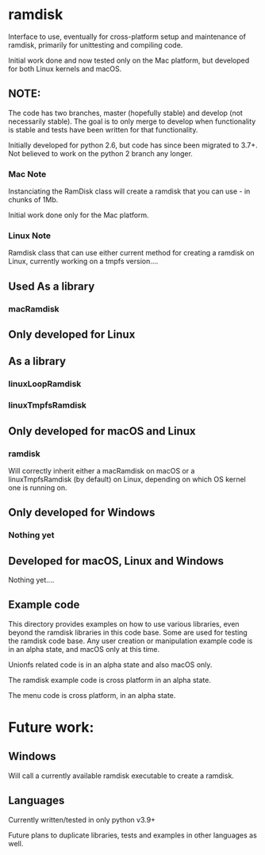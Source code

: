 # ramdisk

Interface to use, eventually for cross-platform setup and maintenance of ramdisk, primarily for unittesting and compiling code.

Initial work done and now tested only on the Mac platform, but developed for both Linux kernels and macOS.

## NOTE:
The code has two branches, master (hopefully stable) and develop (not necessarily stable).  The goal is to only merge to develop when functionality is stable and tests have been written for that functionality.

Initially developed for python 2.6, but code has since been migrated to 3.7+.  Not believed to work on the python 2 branch any longer.

### Mac Note

Instanciating the RamDisk class will create a ramdisk that you can use - in chunks of 1Mb.

Initial work done only for the Mac platform.

### Linux Note

Ramdisk class that can use either current method for creating a ramdisk on Linux, currently working on a tmpfs version....


## Used As a library

### macRamdisk

## Only developed for Linux

## As a library

### linuxLoopRamdisk

### linuxTmpfsRamdisk

## Only developed for macOS and Linux

### ramdisk

Will correctly inherit either a macRamdisk on macOS or a linuxTmpfsRamdisk (by default) on Linux, depending on which OS kernel one is running on.

## Only developed for Windows

### Nothing yet

## Developed for macOS, Linux and Windows

Nothing yet....

## Example code

This directory provides examples on how to use various libraries, even beyond the ramdisk libraries in this code base.  Some are used for testing the ramdisk code base.  Any user creation or manipulation example code is in an alpha state, and macOS only at this time.

Unionfs related code is in an alpha state and also macOS only.

The ramdisk example code is cross platform in an alpha state.

The menu code is cross platform, in an alpha state.

# Future work:

## Windows

Will call a currently available ramdisk executable to create a ramdisk.

## Languages

Currently written/tested in only python v3.9+

Future plans to duplicate libraries, tests and examples in other languages as well.

